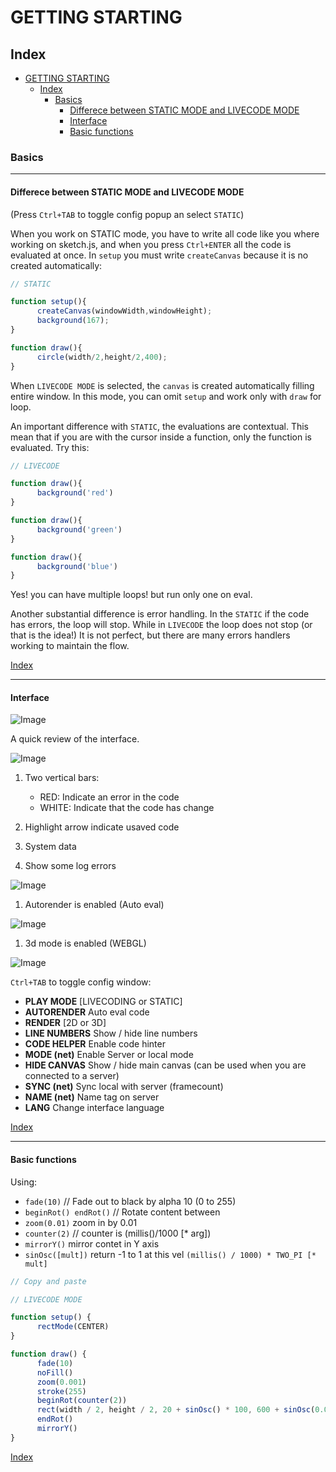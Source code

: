 # GETTING STARTING

## Index

- [GETTING STARTING](#getting-starting)
  - [Index](#index)
    - [Basics](#basics)
      - [Differece between STATIC MODE and LIVECODE MODE](#differece-between-static-mode-and-livecode-mode)
      - [Interface](#interface)
      - [Basic functions](#basic-functions)

### Basics

---

#### Differece between STATIC MODE and LIVECODE MODE

(Press `Ctrl+TAB` to toggle config popup an select `STATIC`)

When you work on STATIC mode, you have to write all code like you where working on sketch.js, and when you press `Ctrl+ENTER` all the code is evaluated at once. In `setup` you must write `createCanvas` because it is no created automatically:

~~~js
// STATIC

function setup(){
      createCanvas(windowWidth,windowHeight);
      background(167);
}

function draw(){
      circle(width/2,height/2,400);
}

~~~

When `LIVECODE MODE` is selected, the `canvas` is created automatically filling entire window.
In this mode, you can omit `setup` and work only with `draw` for loop.

An important difference with `STATIC`, the evaluations are contextual. This mean that if you are with the cursor inside a function, only the function is evaluated. Try this:

~~~js
// LIVECODE

function draw(){
      background('red')
}

function draw(){
      background('green')
}

function draw(){
      background('blue')
}

~~~

Yes! you can have multiple loops! but run only one on eval.

Another substantial difference is error handling. In the `STATIC` if the code has errors, the loop will stop. While in `LIVECODE` the loop does not stop (or that is the idea!) It is not perfect, but there are many errors handlers working to maintain the flow.

[Index](#Index)

---

#### Interface

![Image](http://andressenn.com/leparc-lc/interfaz/interfaz.jpg)

A quick review of the interface.

![Image](http://andressenn.com/leparc-lc/interfaz/interfaz01.png)

1. Two  vertical bars:
    - RED: Indicate an error in the code
    - WHITE: Indicate that the code has change

2. Highlight arrow indicate usaved code
3. System data
4. Show some log errors

![Image](http://andressenn.com/leparc-lc/interfaz/interfaz02.png)

1. Autorender is enabled (Auto eval)

![Image](http://andressenn.com/leparc-lc/interfaz/interfaz03.png)

1. 3d mode is enabled (WEBGL)

![Image](http://andressenn.com/leparc-lc/interfaz/config.jpg)

`Ctrl+TAB` to toggle config window:

- **PLAY MODE** [LIVECODING or STATIC]
- **AUTORENDER** Auto eval code
- **RENDER** [2D or 3D]
- **LINE NUMBERS** Show / hide line numbers
- **CODE HELPER** Enable code hinter
- **MODE (net)** Enable Server or local mode
- **HIDE CANVAS** Show / hide main canvas (can be used when you are connected to a server)
- **SYNC (net)** Sync local with server (framecount)
- **NAME (net)** Name tag on server
- **LANG** Change interface language

[Index](#Index)

---

#### Basic functions

Using:

- `fade(10)` // Fade out to black by alpha 10 (0 to 255)
- `beginRot() endRot()` // Rotate content between
- `zoom(0.01)` zoom in by 0.01
- `counter(2)` // counter is (millis()/1000 [* arg])
- `mirrorY()` mirror contet in Y axis
- `sinOsc([mult])` return -1 to 1 at this vel `(millis() / 1000) * TWO_PI [* mult]`

~~~js
// Copy and paste

// LIVECODE MODE

function setup() {
      rectMode(CENTER)
}

function draw() {
      fade(10)
      noFill()
      zoom(0.001)
      stroke(255)
      beginRot(counter(2))
      rect(width / 2, height / 2, 20 + sinOsc() * 100, 600 + sinOsc(0.05) * 200)
      endRot()
      mirrorY()
}
~~~

[Index](#Index)
